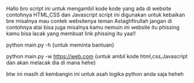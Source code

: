 Hallo bro script ini untuk mengambil kode kode yang ada di website contohnya HTML,CSS dan Javascript
script ini digunakan untuk kebaikan bre misalnya mau contek websitenya teman Astaghfirullah jangan di contohnya
atai bisa juga misalnya kamu nemuin ini website itu phissing kamu bisa lacak yang membuat link phissing itu yaa!!

python main.py -h {untuk meminta bantuan}

python main.py -w https://web.com {untuk ambil kode html,css,Javascript dan akan melacak dia di mana hehe}

btw ini masih di kembangin ini untuk asah logika python anda saja heheh